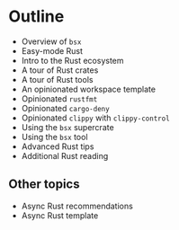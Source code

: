 # Outline

- Overview of `bsx`
- Easy-mode Rust
- Intro to the Rust ecosystem
- A tour of Rust crates
- A tour of Rust tools
- An opinionated workspace template
- Opinionated `rustfmt`
- Opinionated `cargo-deny`
- Opinionated `clippy` with `clippy-control`
- Using the `bsx` supercrate
- Using the `bsx` tool
- Advanced Rust tips
- Additional Rust reading

## Other topics

- Async Rust recommendations
- Async Rust template
